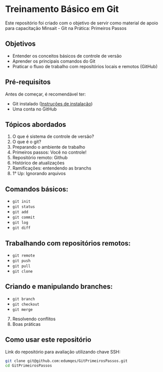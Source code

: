 # Treinamento Básico em Git

Este repositório foi criado com o objetivo de servir como material de apoio para capacitação Minsait - Git na Prática: Primeiros Passos

## Objetivos

- Entender os conceitos básicos de controle de versão
- Aprender os principais comandos do Git
- Praticar o fluxo de trabalho com repositórios locais e remotos (GitHub)

## Pré-requisitos

Antes de começar, é recomendável ter:

- Git instalado ([Instruções de instalação](https://git-scm.com/book/pt-br/v2/Instalação-Do-Git))
- Uma conta no GitHub

## Tópicos abordados

1. O que é sistema de controle de versão?
2. O que é o git?
3. Preparando o ambiente de trabalho
4. Primeiros passos: Você no controle!
5. Repositório remoto: Github
6. Histórico de atualizações
7. Ramificações: entendendo as branchs
8. 1° Up: Ignorando arquivos


## Comandos básicos:

   - `git init`
   - `git status`
   - `git add`
   - `git commit`
   - `git log`
   - `git diff`

## Trabalhando com repositórios remotos:
   - `git remote`
   - `git push`
   - `git pull`
   - `git clone`

## Criando e manipulando branches:
   - `git branch`
   - `git checkout`
   - `git merge`

7. Resolvendo conflitos
8. Boas práticas

## Como usar este repositório

Link do repositório para avaliação utilizando chave SSH:

```bash
git clone git@github.com:edumqes/GitPrimeirosPassos.git
cd GitPrimeirosPassos

